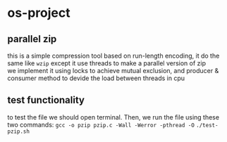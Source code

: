 # os-project
## parallel zip
this is a simple compression tool based on run-length encoding, it do the same like `wzip` except it use threads to make a parallel version of zip <br>
we implement it using locks to achieve mutual exclusion, and producer & consumer method to devide the load between threads in cpu

## test functionality
to test the file we should open terminal. Then, we run the file using these two commands:
`gcc -o pzip pzip.c -Wall -Werror -pthread -O`
`./test-pzip.sh`

